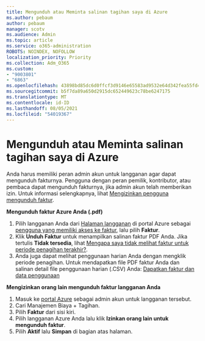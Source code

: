 ```yaml
---
title: Mengunduh atau Meminta salinan tagihan saya di Azure
ms.author: pebaum
author: pebaum
manager: scotv
ms.audience: Admin
ms.topic: article
ms.service: o365-administration
ROBOTS: NOINDEX, NOFOLLOW
localization_priority: Priority
ms.collection: Adm_O365
ms.custom:
- "9003801"
- "6863"
ms.openlocfilehash: 43898bd85dc6d0ffcf3d9146e65583ad9532e64d342fea55fd48e055caf133a4
ms.sourcegitcommit: b5f7da89a650d2915dc652449623c78be6247175
ms.translationtype: MT
ms.contentlocale: id-ID
ms.lasthandoff: 08/05/2021
ms.locfileid: "54019367"
---
```

# <a name="download-or-request-a-copy-of-my-bill-in-azure"></a>Mengunduh atau Meminta salinan tagihan saya di Azure

Anda harus memiliki peran admin akun untuk langganan agar dapat mengunduh fakturnya. Pengguna dengan peran pemilik, kontributor, atau pembaca dapat mengunduh fakturnya, jika admin akun telah memberikan izin. Untuk informasi selengkapnya, lihat [Mengizinkan pengguna mengunduh faktur](https://docs.microsoft.com/azure/cost-management-billing/manage/manage-billing-access#opt-in).

**Mengunduh faktur Azure Anda (.pdf)**

1. Pilih langganan Anda dari [Halaman langganan](https://portal.azure.com/#blade/Microsoft_Azure_Billing/SubscriptionsBlade) di portal Azure sebagai [pengguna yang memiliki akses ke faktur](https://docs.microsoft.com/azure/cost-management-billing/manage/manage-billing-access?WT.mc_id=Portal-Microsoft_Azure_Support), lalu pilih **Faktur**.
2. Klik **Unduh Faktur** untuk menampilkan salinan faktur PDF Anda. Jika tertulis **Tidak tersedia**, lihat [Mengapa saya tidak melihat faktur untuk periode penagihan terakhir?](https://docs.microsoft.com/azure/cost-management-billing/manage/download-azure-invoice-daily-usage-date?WT.mc_id=Portal-Microsoft_Azure_Support#noinvoice).
3. Anda juga dapat melihat penggunaan harian Anda dengan mengklik periode penagihan. Untuk mendapatkan file PDF faktur Anda dan salinan detail file penggunaan harian (.CSV) Anda: [Dapatkan faktur dan data penggunaan](https://docs.microsoft.com/azure/cost-management-billing/manage/download-azure-invoice-daily-usage-date?WT.mc_id=Portal-Microsoft_Azure_Support)  

**Mengizinkan orang lain mengunduh faktur langganan Anda**

1. Masuk ke [portal Azure](https://portal.azure.com/) sebagai admin akun untuk langganan tersebut.
2. Cari Manajemen Biaya + Tagihan.
3. Pilih **Faktur** dari sisi kiri.
4. Pilih langganan Azure Anda lalu klik **Izinkan orang lain untuk mengunduh faktur**.
5. Pilih **Aktif** lalu **Simpan** di bagian atas halaman.
